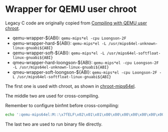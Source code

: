 Wrapper for QEMU user chroot
===

Legacy C code are originally copied from [Compiling with QEMU user chroot](https://wiki.gentoo.org/wiki/Embedded_Handbook/General/Compiling_with_QEMU_user_chroot).

- qemu-wrapper-${ABI}: `qemu-mips*el -cpu Loongson-2F`
- qemu-wrapper-hard-\${ABI}: `qemu-mips*el -L /usr/mips64el-unknown-linux-gnuabi${ABI}`
- qemu-wrapper-soft-\${ABI}: `qemu-mips*el -L /usr/mips64el-softfloat-linux-gnuabi${ABI}`
- qmeu-wrapper-hard-loongson-\${ABI}: `qemu-mips*el -cpu Loongson-2F -L /usr/mips64el-unknown-linux-gnuabi${ABI}`
- qmeu-wrapper-soft-loongson-\${ABI}: `qemu-mips*el -cpu Loongson-2F -L /usr/mips64el-softfloat-linux-gnuabi${ABI}`

The first one is used with chroot, as shown in [chroot-mips64el](scripts/chroot-mips64el).

The middle two are used for cross-compiling.

Remember to configure binfmt before cross-compiling:

```bash
echo ':qemu-mips64el:M::\x7fELF\x02\x01\x01\x00\x00\x00\x00\x00\x00\x00\x00\x00\x02\x00\x08\x00:\xff\xff\xff\xff\xff\xff\xff\x00\x00\xff\xff\xff\xff\xff\xff\xff\xfe\xff\xff\xff:/usr/local/bin/qemu-wrapper-hard-n64:OC' > /proc/sys/fs/binfmt_misc/register
```

The last two are used to run binary file directly.

